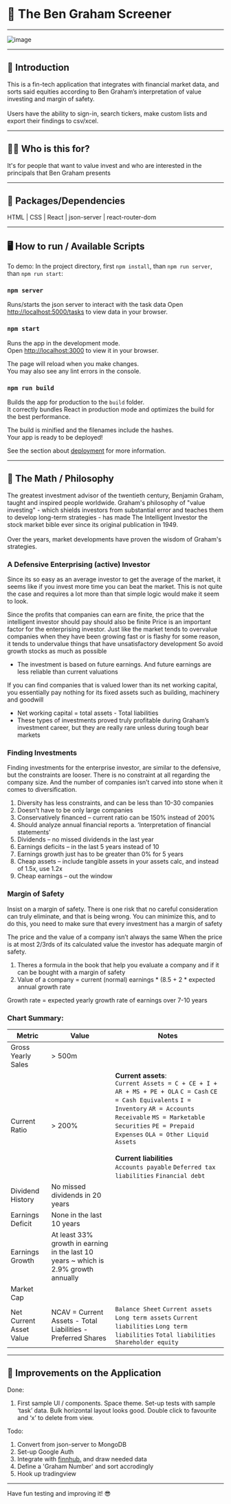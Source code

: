 # 🚀 The Ben Graham Screener

---
![image](https://user-images.githubusercontent.com/102194829/193968790-0b9f85eb-beda-45f1-851f-c2034fde146a.png)

---

## 👋  Introduction

This is a fin-tech application that integrates with financial market data, and sorts said equities according to Ben Graham’s interpretation of value investing and margin of safety. 
<br><br>
Users have the ability to sign-in, search tickers, make custom lists and export their findings to csv/xcel.

---

## 🤷‍♂️  Who is this for? 

It's for people that want to value invest and who are interested in the principals that Ben Graham presents

---

## 💪  Packages/Dependencies

HTML | CSS | React | json-server | react-router-dom 

---

## 🖥  How to run / Available Scripts

To demo: In the project directory, first `npm install`, than `npm run server`, than `npm run start`:

### `npm server`
Runs/starts the json server to interact with the task data
Open [http://localhost:5000/tasks](http://localhost:5000/tasks) to view data in your browser.


### `npm start`

Runs the app in the development mode.\
Open [http://localhost:3000](http://localhost:3000) to view it in your browser.

The page will reload when you make changes.\
You may also see any lint errors in the console.

### `npm run build`

Builds the app for production to the `build` folder.\
It correctly bundles React in production mode and optimizes the build for the best performance.

The build is minified and the filenames include the hashes.\
Your app is ready to be deployed!

See the section about [deployment](https://facebook.github.io/create-react-app/docs/deployment) for more information.

---

## 🧮 The Math / Philosophy

The greatest investment advisor of the twentieth century, Benjamin Graham, taught and inspired people worldwide. Graham's philosophy of "value investing" - which shields investors from substantial error and teaches them to develop long-term strategies - has made The Intelligent Investor the stock market bible ever since its original publication in 1949.
<br><br>
Over the years, market developments have proven the wisdom of Graham's strategies. 

### A Defensive Enterprising (active) Investor 

Since its so easy as an average investor to get the average of the market, it seems like if you invest more time you can beat the market. This is not quite the case and requires a lot more than that simple logic would make it seem to look.

Since the profits that companies can earn are finite, the price that the intelligent investor should pay should also be finite
Price is an important factor for the enterprising investor. Just like the market tends to overvalue companies when they have been growing fast or is flashy for some reason, it tends to undervalue things that have unsatisfactory development
So avoid growth stocks as much as possible

- The investment is based on future earnings. And future earnings are less reliable than current valuations

If you can find companies that is valued lower than its net working capital, you essentially pay nothing for its fixed assets such as building, machinery and goodwill

- Net working capital = total assets - Total liabilities 
- These types of investments proved truly profitable during Graham’s investment career, but they are really rare unless during tough bear markets

### Finding Investments

Finding investments for the enterprise investor, are similar to the defensive, but the constraints are looser. There is no constraint at all regarding the company size. And the number of companies isn’t carved into stone when it comes to diversification.

1.	Diversity has less constraints, and can be less than 10-30 companies
2.	Doesn’t have to be only large companies
3.	Conservatively financed – current ratio can be 150% instead of 200%
4.	Should analyze annual financial reports
a.	‘Interpretation of financial statements’
5.	Dividends – no missed dividends in the last year
6.	Earnings deficits – in the last 5 years instead of 10
7.	Earnings growth just has to be greater than 0% for 5 years
8.	Cheap assets – include tangible assets in your assets calc, and instead of 1.5x, use 1.2x
9.	Cheap earnings – out the window

### Margin of Safety
Insist on a margin of safety. There is one risk that no careful consideration can truly eliminate, and that is being wrong. You can minimize this, and to do this, you need to make sure that every investment has a margin of safety

The price and the value of a company isn’t always the same
When the price is at most 2/3rds of its calculated value the investor has adequate margin of safety. 
1.	Theres a formula in the book that help you evaluate a company and if it can be bought with a margin of safety
2.	Value of a company = current (normal) earnings * (8.5 + 2 * expected annual growth rate

Growth rate = expected yearly growth rate of earnings over 7-10 years

### Chart Summary:


Metric | Value | Notes
--- | --- | ---
Gross Yearly Sales | > 500m | 
Current Ratio | > 200% | **Current assets**: <br> `Current Assets = C + CE + I + AR + MS + PE + OLA` `C = Cash` `CE = Cash Equivalents` `I = Inventory` `AR = Accounts Receivable` `MS = Marketable Securities` `PE = Prepaid Expenses` `OLA = Other Liquid Assets` <br><br> **Current liabilities** <br> `Accounts payable` `Deferred tax liabilities` `Financial debt`
Dividend History | No missed dividends in 20 years | 
Earnings Deficit | None in the last 10 years | 
Earnings Growth | At least 33% growth in earning in the last 10 years ~ which is 2.9% growth annually |
Market Cap | | 
Net Current Asset Value | NCAV = Current Assets - Total Liabilities - Preferred Shares | `Balance Sheet` `Current assets` `Long term assets` `Current liabilities` `Long term liabilities` `Total liabilities` `Shareholder equity`

---

## 🔨  Improvements on the Application

Done:
1. First sample UI / components. Space theme. Set-up tests with sample ‘task’ data. Bulk horizontal layout looks good. Double click to favourite and ‘x’ to delete from view.

Todo:
1. Convert from json-server to MongoDB
2. Set-up Google Auth
3. Integrate with [finnhub.](https://finnhub.io/) and draw needed data
4. Define a 'Graham Number' and sort accrodingly
5. Hook up tradingview

---

 
 Have fun testing and improving it! 😎




